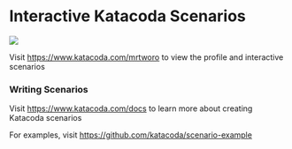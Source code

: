 # Interactive Katacoda Scenarios

[![](http://shields.katacoda.com/katacoda/mrtworo/count.svg)](https://www.katacoda.com/mrtworo "Get your profile on Katacoda.com")

Visit https://www.katacoda.com/mrtworo to view the profile and interactive scenarios

### Writing Scenarios
Visit https://www.katacoda.com/docs to learn more about creating Katacoda scenarios

For examples, visit https://github.com/katacoda/scenario-example
